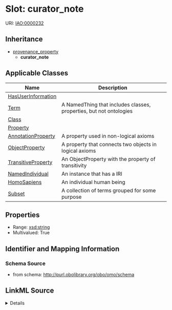 # Slot: curator_note

URI: [IAO:0000232](http://purl.obolibrary.org/obo/IAO_0000232)




## Inheritance

* [provenance_property](provenance_property.md)
    * **curator_note**





## Applicable Classes

| Name | Description |
| --- | --- |
[HasUserInformation](HasUserInformation.md) | 
[Term](Term.md) | A NamedThing that includes classes, properties, but not ontologies
[Class](Class.md) | 
[Property](Property.md) | 
[AnnotationProperty](AnnotationProperty.md) | A property used in non-logical axioms
[ObjectProperty](ObjectProperty.md) | A property that connects two objects in logical axioms
[TransitiveProperty](TransitiveProperty.md) | An ObjectProperty with the property of transitivity
[NamedIndividual](NamedIndividual.md) | An instance that has a IRI
[HomoSapiens](HomoSapiens.md) | An individual human being
[Subset](Subset.md) | A collection of terms grouped for some purpose






## Properties

* Range: [xsd:string](http://www.w3.org/2001/XMLSchema#string)
* Multivalued: True








## Identifier and Mapping Information







### Schema Source


* from schema: http://purl.obolibrary.org/obo/omo/schema




## LinkML Source

<details>
```yaml
name: curator_note
from_schema: http://purl.obolibrary.org/obo/omo/schema
rank: 1000
is_a: provenance_property
slot_uri: IAO:0000232
multivalued: true
alias: curator_note
domain_of:
- HasUserInformation
range: string

```
</details>